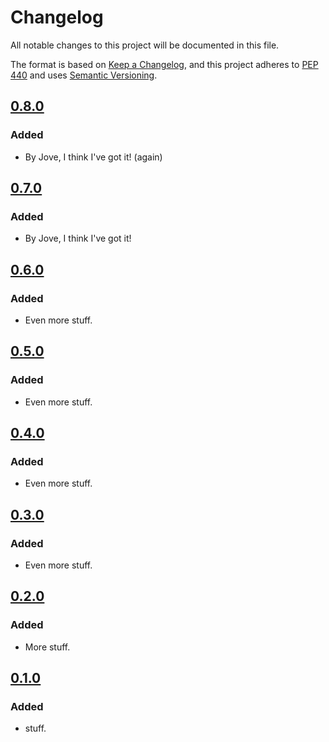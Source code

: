 # Changelog

All notable changes to this project will be documented in this file.

The format is based on [Keep a Changelog](https://keepachangelog.com/en/1.0.0/),
and this project adheres to [PEP 440](https://www.python.org/dev/peps/pep-0440/) 
and uses [Semantic Versioning](https://semver.org/spec/v2.0.0.html).


## [0.8.0](https://github.com/ASFHyP3/hyp3-ci/compare/v0.3.0...v0.4.0)

### Added
* By Jove, I think I've got it! (again)


## [0.7.0](https://github.com/ASFHyP3/hyp3-ci/compare/v0.3.0...v0.4.0)

### Added
* By Jove, I think I've got it!


## [0.6.0](https://github.com/ASFHyP3/hyp3-ci/compare/v0.3.0...v0.4.0)

### Added
* Even more stuff.

## [0.5.0](https://github.com/ASFHyP3/hyp3-ci/compare/v0.3.0...v0.4.0)

### Added
* Even more stuff.

## [0.4.0](https://github.com/ASFHyP3/hyp3-ci/compare/v0.3.0...v0.4.0)

### Added
* Even more stuff.

## [0.3.0](https://github.com/ASFHyP3/hyp3-ci/compare/v0.2.0...v0.3.0)

### Added
* Even more stuff.

## [0.2.0](https://github.com/ASFHyP3/hyp3-ci/compare/v0.1.0...v0.2.0)

### Added
* More stuff.

## [0.1.0](https://github.com/ASFHyP3/hyp3-ci/compare/v0.0.0...v0.1.0)

### Added
* stuff.
